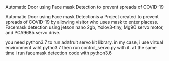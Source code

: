 Automatic Door using Face mask Detection to prevent spreads of COVID-19

Automatic Door using Face mask Detectionis a Project created to prevent spreads of COVID-19 by allowing visitor who uses mask to enter placess.
Facemask detection using jetson nano 2gb, Yolov3-tiny, Mg90 servo motor, and PCA9685 servo drive.

you need python3.7 to run adafruit servo kit library. in my case, i use virtual environment wiht pytho3.7 then run control_servo.py with it.
at the same time i run facemask detection code with python3.6

